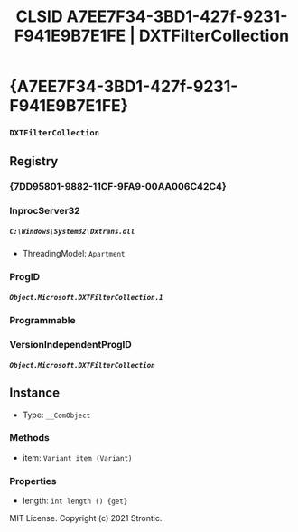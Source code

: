 ﻿---
title: "CLSID A7EE7F34-3BD1-427f-9231-F941E9B7E1FE | DXTFilterCollection"
excerpt: What is COM-Object CLSID A7EE7F34-3BD1-427f-9231-F941E9B7E1FE?
---

# {A7EE7F34-3BD1-427f-9231-F941E9B7E1FE}

### `DXTFilterCollection`

## Registry


### {7DD95801-9882-11CF-9FA9-00AA006C42C4}


### InprocServer32

##### `C:\Windows\System32\Dxtrans.dll`
* ThreadingModel: `Apartment`

### ProgID

##### `Object.Microsoft.DXTFilterCollection.1`

### Programmable


### VersionIndependentProgID

##### `Object.Microsoft.DXTFilterCollection`

## Instance

* Type: `__ComObject`

### Methods

* item: `Variant item (Variant)`

### Properties

* length: `int length () {get} `

MIT License. Copyright (c) 2021 Strontic.


